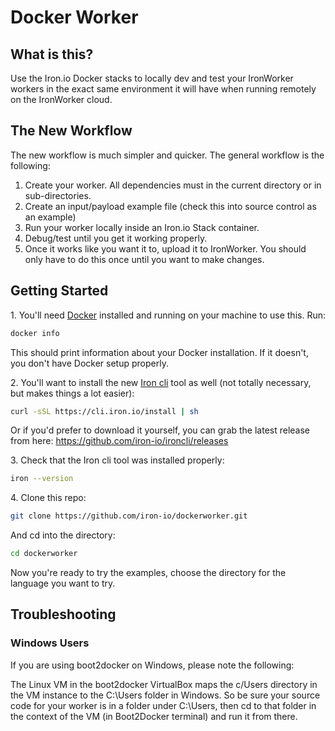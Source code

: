 Docker Worker
============

## What is this?

Use the Iron.io Docker stacks to locally dev and test your IronWorker workers in the exact same environment it will
have when running remotely on the IronWorker cloud.

## The New Workflow

The new workflow is much simpler and quicker. The general workflow is the following:

1. Create your worker. All dependencies must in the current directory or in sub-directories.
2. Create an input/payload example file (check this into source control as an example)
3. Run your worker locally inside an Iron.io Stack container.
4. Debug/test until you get it working properly.
4. Once it works like you want it to, upload it to IronWorker. You should only have to do this once until you want to make changes.

## Getting Started

1\. You'll need [Docker](http://docker.com) installed and running on your machine to use this. Run:

```sh
docker info
```

This should print information about your Docker installation. If it doesn't, you don't have Docker setup properly.

2\. You'll want to install the new [Iron cli](https://github.com/iron-io/ironcli) tool as well (not totally necessary, but makes things a lot easier):

```sh
curl -sSL https://cli.iron.io/install | sh
```

Or if you'd prefer to download it yourself, you can grab the latest release from here: https://github.com/iron-io/ironcli/releases

3\. Check that the Iron cli tool was installed properly:

```sh
iron --version
```

4\. Clone this repo:

```sh
git clone https://github.com/iron-io/dockerworker.git
```

And cd into the directory:

```sh
cd dockerworker
```

Now you're ready to try the examples, choose the directory for the language you want to try.

## Troubleshooting

### Windows Users

If you are using boot2docker on Windows, please note the following:

The Linux VM in the boot2docker VirtualBox maps the c/Users directory in the VM instance to the C:\Users folder in Windows. So be sure your source code for your worker is in a folder under C:\Users, then cd to that folder in the context of the VM (in Boot2Docker terminal) and run it from there.
